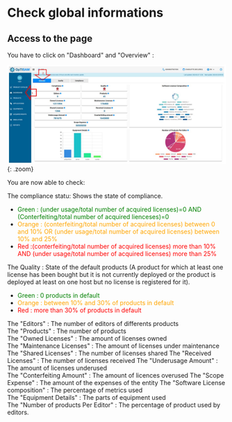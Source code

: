 <link rel="stylesheet" href="../../../css/enlargeImage.css" />  

# Check global informations

## Access to the page

You have to click on "Dashboard" and "Overview" : 

![select APM](../../img/exploring/overview1.jpg){: .zoom}

<script src="../../../js/zoomImage.js"></script>

You are now able to check:

The compliance statu:   Shows the state of compliance.
- <span style='color : green'>Green : (under usage/total number of acquired licenses)=0 AND (Conterfeiting/total number of acquired lienceses)=0</span>  
- <span style='color : orange'> Orange : (conterfeiting/total number of acquired licenses) between 0 and 10% OR (under usage/total number of acquired licenses) between 10% and 25% </span>    
- <span style='color : red'> Red :(conterfeiting/total number of acquired licenses) more than 10% AND (under usage/total number of acquired licenses) more than 25%</span>   

The Quality : State of the default products (A product for which at least one license has been bought but it is not currently deployed or the product is deployed at least on one host but no license is registered for it).    

- <span style='color : green'>Green : 0 products in default</span>  
- <span style='color : orange'> Orange : between 10% and 30% of products in default</span>
- <span style='color : red'> Red : more than 30% of  products in default</span>   

The "Editors" : The number of editors of differents products    
The "Products" : The number of products    
The "Owned Licenses" : The amount of licenses owned     
The "Maintenance Licenses" : The amount of licenses under maintenance   
The "Shared Licenses" : The number of licenses shared
The "Received Licenses" : The number of licenses received
The "Underusage Amount" : The amount of licenses underused  
The "Conterfeiting Amount" : The amount of licences overused
The "Scope Expense" : The amount of the expenses of the entity
The "Software License composition" : The percentage of metrics used  
The "Equipment Details" : The parts of equipment used   
The "Number of products Per Editor" : The percentage of product used by editors.    